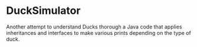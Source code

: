 # DuckSimulator
Another attempt to understand Ducks thorough a Java code that applies inheritances and interfaces to make various prints depending on the type of duck.
